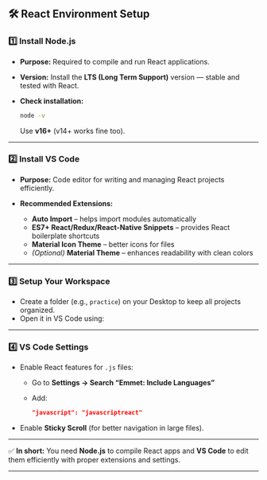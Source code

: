 

## 🛠 React Environment Setup

### 1️⃣ Install Node.js

* **Purpose:** Required to compile and run React applications.
* **Version:** Install the **LTS (Long Term Support)** version — stable and tested with React.
* **Check installation:**

  ```bash
  node -v
  ```

  Use **v16+** (v14+ works fine too).

---

### 2️⃣ Install VS Code

* **Purpose:** Code editor for writing and managing React projects efficiently.
* **Recommended Extensions:**

  * **Auto Import** – helps import modules automatically
  * **ES7+ React/Redux/React-Native Snippets** – provides React boilerplate shortcuts
  * **Material Icon Theme** – better icons for files
  * *(Optional)* **Material Theme** – enhances readability with clean colors

---

### 3️⃣ Setup Your Workspace

* Create a folder (e.g., `practice`) on your Desktop to keep all projects organized.
* Open it in VS Code using:
---

### 4️⃣ VS Code Settings

* Enable React features for `.js` files:

  * Go to **Settings → Search “Emmet: Include Languages”**
  * Add:

    ```json
    "javascript": "javascriptreact"
    ```
* Enable **Sticky Scroll** (for better navigation in large files).

---

✅ **In short:**
You need **Node.js** to compile React apps and **VS Code** to edit them efficiently with proper extensions and settings.

---
